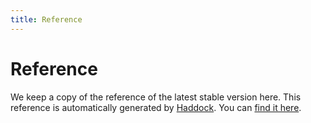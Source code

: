 ```yaml
---
title: Reference
---
```


# Reference

We keep a copy of the reference of the latest stable version here. This
reference is automatically generated by
[Haddock](http://www.haskell.org/haddock/). You can
[find it here](reference/index.html).
